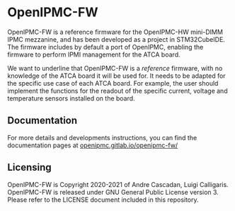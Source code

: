 # OpenIPMC-FW

OpenIPMC-FW is a reference firmware for the OpenIPMC-HW mini-DIMM IPMC mezzanine, and has been developed as a project in STM32CubeIDE. The firmware includes by default a port of OpenIPMC, enabling the firmware to perform IPMI management for the ATCA board.

We want to underline that OpenIPMC-FW is a *reference* firmware, with no knowledge of the ATCA board it will be used for. It needs to be adapted for the specific use case of each ATCA board. For example, the user should implement the functions for the readout of the specific current, voltage and temperature sensors installed on the board.

## Documentation

For more details and developments instructions, you can find the documentation pages at [openipmc.gitlab.io/openipmc-fw/](https://openipmc.gitlab.io/openipmc-fw/)

## Licensing

OpenIPMC-FW is Copyright 2020-2021 of Andre Cascadan, Luigi Calligaris. OpenIPMC-FW is released under GNU General Public License version 3. Please refer to the LICENSE document included in this repository.
